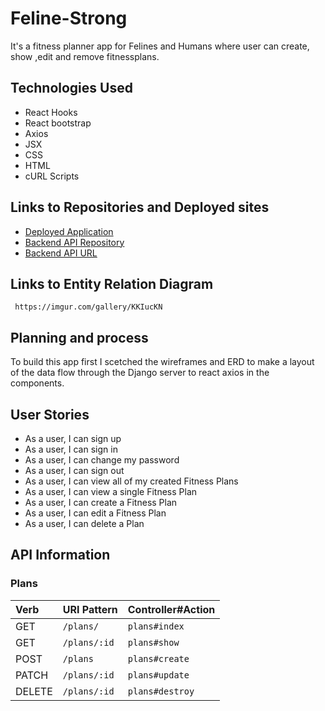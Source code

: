 # Feline-Strong
It's a fitness planner app for Felines and Humans where user can create, show ,edit and remove fitnessplans.

## Technologies Used
- React Hooks
- React bootstrap
- Axios
- JSX
- CSS
- HTML
- cURL Scripts

## Links to Repositories and Deployed sites
- [Deployed Application](https://neuroplastic1.github.io/feline-strong-client/)
- [Backend API Repository](https://github.com/Neuroplastic1/feline-strong-server)
- [Backend API URL](https://git.heroku.com/feline-strong-server.git)

## Links to Entity Relation Diagram

     https://imgur.com/gallery/KKIucKN

## Planning and process
To build this app first I scetched the wireframes and ERD to make a layout of the data flow through the Django server to react axios in the components.

## User Stories
- As a user, I can sign up
- As a user, I can sign in
- As a user, I can change my password
- As a user, I can sign out
- As a user, I can view all of my created Fitness Plans
- As a user, I can view a single Fitness Plan
- As a user, I can create a Fitness Plan
- As a user, I can edit a Fitness Plan
- As a user, I can delete a Plan

 ## API Information
### Plans
| Verb   | URI Pattern  | Controller#Action  |
|:-------|:-------------|:-------------------|
| GET    | `/plans/`     | `plans#index`  |
| GET    | `/plans/:id` | `plans#show`   |
| POST   | `/plans`     | `plans#create` |
| PATCH  | `/plans/:id` | `plans#update` |
| DELETE | `/plans/:id` | `plans#destroy` |
